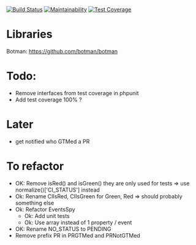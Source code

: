 [![Build Status](https://travis-ci.com/SamirBoulil/slub.svg?branch=master)](https://travis-ci.com/SamirBoulil/slub)
[![Maintainability](https://api.codeclimate.com/v1/badges/afb6042b14df680869f2/maintainability)](https://codeclimate.com/github/SamirBoulil/slub/maintainability)
[![Test Coverage](https://api.codeclimate.com/v1/badges/afb6042b14df680869f2/test_coverage)](https://codeclimate.com/github/SamirBoulil/slub/test_coverage)

# Libraries

Botman: https://github.com/botman/botman


# Todo:
- Remove interfaces from test coverage in phpunit
- Add test coverage 100% ?

# Later
- get notified who GTMed a PR

# To refactor
- OK: Remove isRed() and isGreen() they are only used for tests => use normalize()['CI_STATUS'] instead
- Ok: Rename CIIsRed, CIIsGreen for Green, Red => should probably something else
- Ok: Refactor EventsSpy
    - Ok: Add unit tests
    - Ok: Use array instead of 1 property / event
- OK: Rename NO_STATUS to PENDING
- Remove prefix PR in PRGTMed and PRNotGTMed
